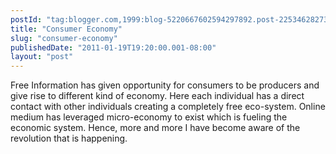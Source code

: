 ```yaml
---
postId: "tag:blogger.com,1999:blog-5220667602594297892.post-225346282737123260"
title: "Consumer Economy"
slug: "consumer-economy"
publishedDate: "2011-01-19T19:20:00.001-08:00"
layout: "post"
---
```


Free Information has given opportunity for consumers to be producers and give
rise to different kind of economy. Here each individual has a direct contact
with other individuals creating a completely free eco-system. Online medium
has leveraged micro-economy to exist which is fueling the economic system.
Hence, more and more I have become aware of the revolution that is happening.


